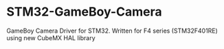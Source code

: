 STM32-GameBoy-Camera
====================

GameBoy Camera Driver for STM32. Written for F4 series (STM32F401RE) using new CubeMX HAL library
